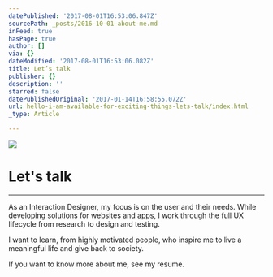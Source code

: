 ```yaml
---
datePublished: '2017-08-01T16:53:06.847Z'
sourcePath: _posts/2016-10-01-about-me.md
inFeed: true
hasPage: true
author: []
via: {}
dateModified: '2017-08-01T16:53:06.082Z'
title: Let’s talk
publisher: {}
description: ''
starred: false
datePublishedOriginal: '2017-01-14T16:58:55.072Z'
url: hello-i-am-available-for-exciting-things-lets-talk/index.html
_type: Article

---
```

![](https://the-grid-user-content.s3-us-west-2.amazonaws.com/b2ec4d76-57bb-4b93-9af4-d130f2bee2e4.gif)

# **Let's talk**

---

As an Interaction Designer, my focus is on the user and their needs. While developing solutions for websites and apps, I work through the full UX lifecycle from research to design and testing.

I want to learn, from highly motivated people, who inspire me to live a meaningful life and give back to society.

If you want to know more about me, see my resume.